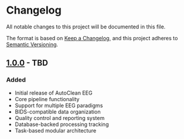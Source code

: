 # Changelog

All notable changes to this project will be documented in this file.

The format is based on [Keep a Changelog](https://keepachangelog.com/en/1.0.0/),
and this project adheres to [Semantic Versioning](https://semver.org/spec/v2.0.0.html).


## [1.0.0] - TBD

### Added
- Initial release of AutoClean EEG
- Core pipeline functionality
- Support for multiple EEG paradigms
- BIDS-compatible data organization
- Quality control and reporting system
- Database-backed processing tracking
- Task-based modular architecture

[1.0.0]: https://github.com/yourusername/autoclean-eeg/releases/tag/v1.0.0 